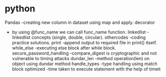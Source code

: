 # python

Pandas
  -creating new column in dataset using map and apply.
decorator
  - by using @func_name we can call func_name function.
linkedlist
  -linkedlist concepts (single, double, circular).
othercodes
  -coding practice solutions.
print
  -append output to required file in print() itself.
while_else
  -executing else block after while block.
secure_password_handling
  -compare_digest is cryptographic and not vulnerable to timing attacks
dundar_len
  -method operation(len) on object using dundar method
handle_types
  -type handling using match block
optimized
  -time taken to execute statement with the help of timeit
